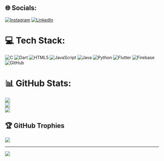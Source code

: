 
## 🌐 Socials:
[![Instagram](https://img.shields.io/badge/Instagram-%23E4405F.svg?logo=Instagram&logoColor=white)](https://instagram.com/art3mis.64) [![LinkedIn](https://img.shields.io/badge/LinkedIn-%230077B5.svg?logo=linkedin&logoColor=white)](https://www.linkedin.com/in/teja-thomas-807aa2329) 

# 💻 Tech Stack:
![C](https://img.shields.io/badge/c-%2300599C.svg?style=flat&logo=c&logoColor=white) ![Dart](https://img.shields.io/badge/dart-%230175C2.svg?style=flat&logo=dart&logoColor=white) ![HTML5](https://img.shields.io/badge/html5-%23E34F26.svg?style=flat&logo=html5&logoColor=white) ![JavaScript](https://img.shields.io/badge/javascript-%23323330.svg?style=flat&logo=javascript&logoColor=%23F7DF1E) ![Java](https://img.shields.io/badge/java-%23ED8B00.svg?style=flat&logo=openjdk&logoColor=white) ![Python](https://img.shields.io/badge/python-3670A0?style=flat&logo=python&logoColor=ffdd54) ![Flutter](https://img.shields.io/badge/Flutter-%2302569B.svg?style=flat&logo=Flutter&logoColor=white) ![Firebase](https://img.shields.io/badge/firebase-a08021?style=flat&logo=firebase&logoColor=ffcd34) ![GitHub](https://img.shields.io/badge/github-%23121011.svg?style=flat&logo=github&logoColor=white)
# 📊 GitHub Stats:
![](https://github-readme-stats.vercel.app/api?username=TejaThomas64&theme=dark&hide_border=false&include_all_commits=true&count_private=true)<br/>
![](https://nirzak-streak-stats.vercel.app/?user=TejaThomas64&theme=dark&hide_border=false)<br/>
![](https://github-readme-stats.vercel.app/api/top-langs/?username=TejaThomas64&theme=dark&hide_border=false&include_all_commits=true&count_private=true&layout=compact)

## 🏆 GitHub Trophies
![](https://github-profile-trophy.vercel.app/?username=TejaThomas64&theme=radical&no-frame=false&no-bg=true&margin-w=4)

---
[![](https://visitcount.itsvg.in/api?id=TejaThomas64&icon=0&color=0)](https://visitcount.itsvg.in)

<!-- Proudly created with GPRM ( https://gprm.itsvg.in ) -->
